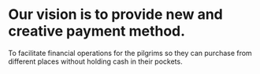 # Our vision is to provide new and creative payment method.
To facilitate financial operations for the pilgrims so they can purchase from different places without holding cash in their pockets.

